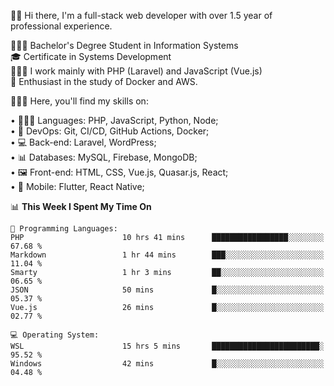 🧑🏻 Hi there, I'm a full-stack web developer with over 1.5 year of professional experience.

🧑🏻‍🎓 Bachelor's Degree Student in Information Systems<br/>
🎓 Certificate in Systems Development<br/>
🧑🏻‍💻 I work mainly with PHP (Laravel) and JavaScript (Vue.js)<br/>
📘 Enthusiast in the study of Docker and AWS.<br/>

🧑🏻‍💻 Here, you'll find my skills on:<br/>

• 🧑🏻‍💻 Languages: PHP, JavaScript, Python, Node;<br/>
• 📓 DevOps: Git, CI/CD, GitHub Actions, Docker;<br/>
• 💻 Back-end: Laravel, WordPress;<br/>
• 📊 Databases: MySQL, Firebase, MongoDB;<br/>
• 🖼️ Front-end: HTML, CSS, Vue.js, Quasar.js, React;<br/>
• 📱 Mobile: Flutter, React Native;

<!--START_SECTION:waka-->
📊 **This Week I Spent My Time On** 

```text
💬 Programming Languages: 
PHP                      10 hrs 41 mins      █████████████████░░░░░░░░   67.68 % 
Markdown                 1 hr 44 mins        ███░░░░░░░░░░░░░░░░░░░░░░   11.04 % 
Smarty                   1 hr 3 mins         ██░░░░░░░░░░░░░░░░░░░░░░░   06.65 % 
JSON                     50 mins             █░░░░░░░░░░░░░░░░░░░░░░░░   05.37 % 
Vue.js                   26 mins             █░░░░░░░░░░░░░░░░░░░░░░░░   02.77 % 

💻 Operating System: 
WSL                      15 hrs 5 mins       ████████████████████████░   95.52 % 
Windows                  42 mins             █░░░░░░░░░░░░░░░░░░░░░░░░   04.48 % 
```


<!--END_SECTION:waka-->
